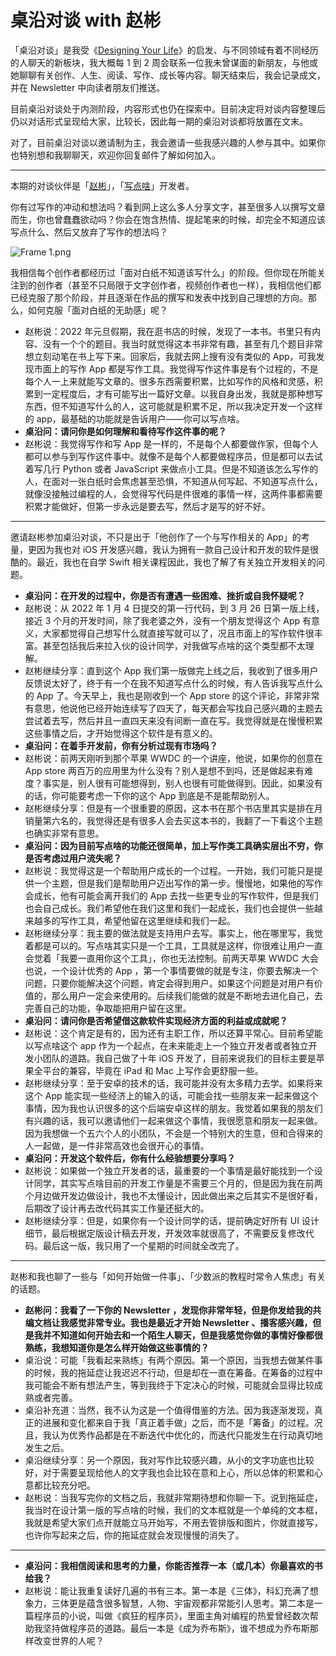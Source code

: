 # 桌沿对谈 with 赵彬

「桌沿对谈」是我受《[Designing Your Life](https://book.douban.com/subject/27601926/)》的启发、与不同领域有着不同经历的人聊天的新板块，我大概每 1 到 2 周会联系一位我未曾谋面的新朋友，与他或她聊聊有关创作、人生、阅读、写作、成长等内容。聊天结束后，我会记录成文，并在 Newsletter 中向读者朋友们推送。

目前桌沿对谈处于内测阶段，内容形式也仍在探索中。目前决定将对谈内容整理后仍以对话形式呈现给大家，比较长，因此每一期的桌沿对谈都将放置在文末。

对了，目前桌沿对谈以邀请制为主，我会邀请一些我感兴趣的人参与其中。如果你也特别想和我聊聊天，欢迎你回复邮件了解如何加入。

---

本期的对谈伙伴是「[赵彬](https://web.okjike.com/u/77A49611-C81B-42E5-808E-C1B37469F9F4)」，「[写点啥](https://apps.apple.com/cn/app/%E5%86%99%E7%82%B9%E5%95%A5-%E5%88%9B%E6%84%8F%E5%86%99%E4%BD%9C%E5%B0%8F%E6%B8%B8%E6%88%8F/id1603242665)」开发者。

你有过写作的冲动和想法吗？看到网上这么多人分享文字，甚至很多人以撰写文章而生，你也曾蠢蠢欲动吗？你会在饱含热情、提起笔来的时候，却完全不知道应该写点什么、然后又放弃了写作的想法吗？

![Frame 1.png](https://s3-us-west-2.amazonaws.com/secure.notion-static.com/076d78b0-be9f-48c9-bf7b-7c29c2334c65/Frame_1.png)

我相信每个创作者都经历过「面对白纸不知道该写什么」的阶段。但你现在所能关注到的创作者（甚至不只局限于文字创作者，视频创作者也一样），我相信他们都已经克服了那个阶段，并且逐渐在作品的撰写和发表中找到自己理想的方向。那么，如何克服「面对白纸的无助感」呢？

- 赵彬说：2022 年元旦假期，我在逛书店的时候，发现了一本书。书里只有内容、没有一个个的题目。我当时就觉得这本书非常有趣，甚至有几个题目非常想立刻动笔在书上写下来。回家后，我就去网上搜有没有类似的 App，可我发现市面上的写作 App 都是写作工具。我觉得写作这件事是有个过程的，不是每个人一上来就能写文章的。很多东西需要积累，比如写作的风格和灵感，积累到一定程度后，才有可能写出一篇好文章。以我自身出发，我就是那种想写东西，但不知道写什么的人，这可能就是积累不足，所以我决定开发一个这样的 app，最基础的功能就是告诉用户——你可以写点啥。
- **桌沿问：请问你是如何理解和看待写作这件事的呢？**
- 赵彬说：我觉得写作和写 App 是一样的，不是每个人都要做作家，但每个人都可以参与到写作这件事中。就像不是每个人都要做程序员，但是都可以去试着写几行 Python 或者 JavaScript 来做点小工具。但是不知道该怎么写作的人，在面对一张白纸时会焦虑甚至恐惧，不知道从何写起、不知道写点什么，就像没接触过编程的人，会觉得写代码是件很难的事情一样，这两件事都需要积累才能做好，但第一步永远是要去写，然后才是写的好不好。

---

邀请赵彬参加桌沿对谈，不只是出于「他创作了一个与写作相关的 App」的考量，更因为我也对 iOS 开发感兴趣，我认为拥有一款自己设计和开发的软件是很酷的。最近，我也在自学 Swift 相关课程因此，我也了解了有关独立开发相关的问题。

- **桌沿问：在开发的过程中，你是否有遭遇一些困难、挫折或自我怀疑呢？**
- 赵彬说：从 2022 年 1 月 4 日提交的第一行代码，到 3 月 26 日第一版上线，接近 3 个月的开发时间，除了我老婆之外，没有一个朋友觉得这个 App 有意义，大家都觉得自己想写什么就直接写就可以了，况且市面上的写作软件很丰富。甚至包括我后来拉入伙的设计同学，对我做写点啥的这个类型都不太理解。
- 赵彬继续分享：直到这个 App 我们第一版做完上线之后，我收到了很多用户反馈说太好了，终于有一个在我不知道写点什么的时候，有人告诉我写点什么的 App 了。今天早上，我也是刚收到一个 App store 的这个评论，非常非常有意思，他说他已经开始连续写了四天了，每天都会写找自己感兴趣的主题去尝试着去写，然后并且一直四天来没有间断一直在写。我觉得就是在慢慢积累这些事情之后，才开始觉得这个软件是有意义的。
- **桌沿问：在着手开发前，你有分析过现有市场吗？**
- 赵彬说：前两天刚听到那个苹果 WWDC 的一个讲座，他说，如果你的创意在 App store 两百万的应用里为什么没有？别人是想不到吗，还是做起来有难度？事实是，别人很有可能想得到，别人也很有可能做得到。因此，如果没有的话，你可能要考虑一下你的这个 App 到底是不是能帮助别人。
- 赵彬继续分享：但是有一个很重要的原因，这本书在那个书店里其实是排在月销量第六名的，我觉得还是有很多人会去买这本书的，我翻了一下看这个主题也确实非常有意思。
- **桌沿问：因为目前写点啥的功能还很简单，加上写作类工具确实层出不穷，你是否考虑过用户流失呢？**
- 赵彬说：我觉得这是一个帮助用户成长的一个过程。一开始，我们可能只是提供一个主题，但是我们是帮助用户迈出写作的第一步。慢慢地，如果他的写作会成长，他有可能会离开我们的 App 去找一些更专业的写作软件，但是我们也会自己成长。我们希望他在我们这里和我们一起成长，我们也会提供一些越来越多的写作工具，希望他留在这里继续和我们一起。
- 赵彬继续分享：我主要的做法就是支持用户去写。事实上，他在哪里写，我觉着都是可以的。写点啥其实只是一个工具，工具就是这样，你很难让用户一直会觉着「我要一直用你这个工具」，你也无法控制。前两天苹果 WWDC 大会也说，一个设计优秀的 App ，第一个事情要做的就是专注，你要去解决一个问题，只要你能解决这个问题，肯定会得到用户。如果这个问题是对用户有价值的，那么用户一定会来使用的。后续我们能做的就是不断地去进化自己，去完善自己的功能，争取能把用户留在这里。
- **桌沿问：请问你是否希望借这款软件实现经济方面的利益或成就呢？**
- 赵彬说：这个肯定是有的，因为还有主职工作，所以还算平常心。目前希望能以写点啥这个 app 作为一个起点，在未来能走上一个独立开发者或者独立开发小团队的道路。我自己做了十年 iOS 开发了，目前来说我们的目标主要是苹果全平台的兼容，毕竟在 iPad 和 Mac 上写作会更舒服一些。
- 赵彬继续分享：至于安卓的技术的话，我可能并没有太多精力去学。如果将来这个 App 能实现一些经济上的输入的话，可能会找一些朋友来一起来做这个事情，因为我也认识很多的这个后端安卓这样的朋友。我觉着如果我的朋友们有兴趣的话，我可以邀请他们一起来做这个事情，我很愿意和朋友一起来做。因为我想做一个五六个人的小团队，不会是一个特别大的生意，但和合得来的人一起做，是一件非常高效也会很开心的事情。
- **桌沿问：开发这个软件后，你有什么经验想要分享吗？**
- 赵彬说：如果做一个独立开发者的话，最重要的一个事情是最好能找到一个设计同学，其实写点啥目前的开发工作量是不需要三个月的，但是因为我在前两个月边做开发边做设计，我也不太懂设计，因此做出来之后其实不是很好看，后期改了设计再去改代码其实工作量还挺大的。
- 赵彬继续分享：但是，如果你有一个设计同学的话，提前确定好所有 UI 设计细节，最后根据定版设计稿去开发，开发效率就很高了，不需要反复修改代码。最后这一版，我只用了一个星期的时间就全改完了。

---

赵彬和我也聊了一些与「如何开始做一件事」、「少数派的教程时常令人焦虑」有关的话题。

- **赵彬问：我看了一下你的 Newsletter ，发现你非常年轻，但是你发给我的共编文档让我感觉非常专业。我也是最近才开始 Newsletter 、播客感兴趣，但是我并不知道如何开始去和一个陌生人聊天，但是我感觉你做的事情好像都很熟练，我想知道你是怎么样开始做这些事情的？**
- 桌沿说：可能「我看起来熟练」有两个原因。第一个原因，当我想去做某件事的时候，我的拖延症让我迟迟不行动，但是却在一直在筹备。在筹备的过程中我可能会不断有想法产生，等到我终于下定决心的时候，可能就会显得比较成熟或者完善。
- 桌沿补充道：当然，我不认为这是一个值得借鉴的方法。因为我逐渐发现，真正的进展和变化都来自于我「真正着手做」之后，而不是「筹备」的过程。况且，我认为优秀作品都是在不断迭代中优化的，而迭代只能发生在行动真切地发生之后。
- 桌沿继续分享：另一个原因，我对写作比较感兴趣，从小的文字功底也比较好，对于需要呈现给他人的文字我也会比较在意和上心，所以总体的积累和心意都比较充分吧。
- 赵彬说：当我写完你的文档之后，我就非常期待想和你聊一下。说到拖延症，我当时在设计第一版的写点啥的时候，我们的文本框就是一个单纯的文本框，我就是希望大家们点开就能立马开始写，不用去管排版和图片，你就直接写，也许你写起来之后，你的拖延症就会发现慢慢的消失了。

---

- **桌沿问：我相信阅读和思考的力量，你能否推荐一本（或几本）你最喜欢的书给我？**
- 赵彬说：能让我重复读好几遍的书有三本。第一本是《三体》，科幻充满了想象力，三体更是蕴含很多智慧，人物、宇宙观都非常能引人思考。第二本是一篇程序员的小说，叫做《疯狂的程序员》，里面主角对编程的热爱曾经数次帮助我坚持做程序员的道路。最后一本是《成为乔布斯》，谁不想成为乔布斯那样改变世界的人呢？